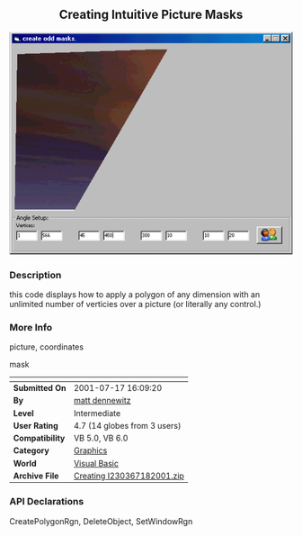 ﻿<div align="center">

## Creating Intuitive Picture Masks

<img src="PIC20017181330405883.gif">
</div>

### Description

this code displays how to apply a polygon of any dimension with an unlimited number of verticies over a picture (or literally any control.)
 
### More Info
 
picture, coordinates

mask


<span>             |<span>
---                |---
**Submitted On**   |2001-07-17 16:09:20
**By**             |[matt dennewitz](https://github.com/Planet-Source-Code/PSCIndex/blob/master/ByAuthor/matt-dennewitz.md)
**Level**          |Intermediate
**User Rating**    |4.7 (14 globes from 3 users)
**Compatibility**  |VB 5\.0, VB 6\.0
**Category**       |[Graphics](https://github.com/Planet-Source-Code/PSCIndex/blob/master/ByCategory/graphics__1-46.md)
**World**          |[Visual Basic](https://github.com/Planet-Source-Code/PSCIndex/blob/master/ByWorld/visual-basic.md)
**Archive File**   |[Creating I230367182001\.zip](https://github.com/Planet-Source-Code/matt-dennewitz-creating-intuitive-picture-masks__1-25181/archive/master.zip)

### API Declarations

CreatePolygonRgn, DeleteObject, SetWindowRgn





